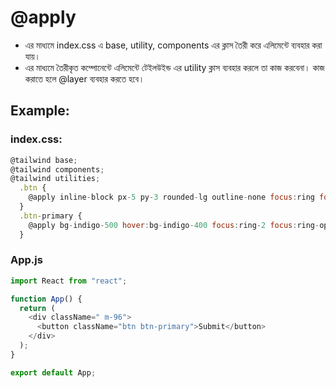 # @apply
- এর মাধ্যমে index.css এ base, utility, components এর ক্লাস তৈরী করে এলিমেন্টে ব্যবহার করা যায়। 
- এর মাধ্যমে তৈরীকৃত কম্পোনেন্টে এলিমেন্টে টেইলউইন্ড এর utility ক্লাস ব্যবহার করলে তা কাজ করবেনা। কাজ করাতে হলে @layer ব্যবহার করতে হবে।  

## Example:
### index.css:
```js
@tailwind base;
@tailwind components;
@tailwind utilities;
  .btn {
    @apply inline-block px-5 py-3 rounded-lg outline-none focus:ring focus:ring-offset-2 uppercase tracking-wider font-semibold text-sm sm:text-base
  }
  .btn-primary {
    @apply bg-indigo-500 hover:bg-indigo-400 focus:ring-2 focus:ring-opacity-5 active:bg-indigo-600 hover:translate-y-2
  }

```
### App.js
```js
import React from "react";

function App() {
  return (
    <div className=" m-96">
      <button className="btn btn-primary">Submit</button>
    </div>
  );
}

export default App;
```